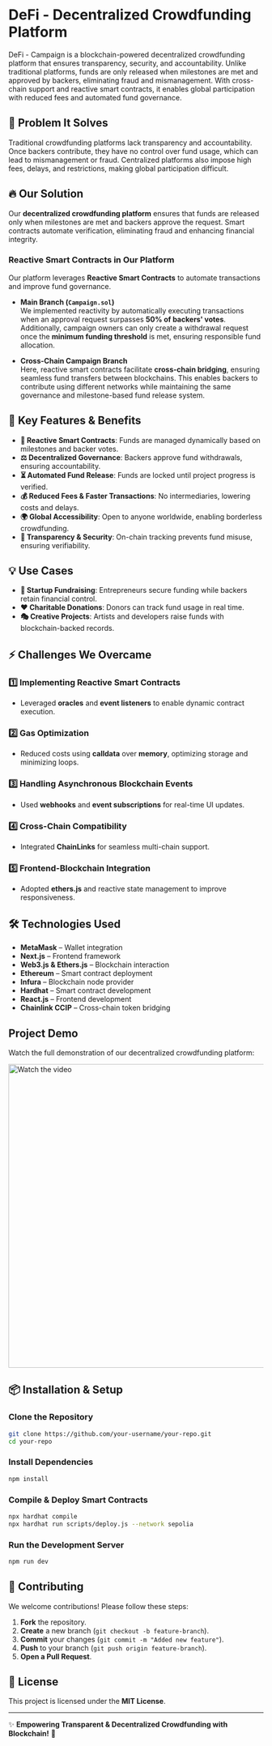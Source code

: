 # DeFi - Decentralized Crowdfunding Platform
DeFi - Campaign is a blockchain-powered decentralized crowdfunding platform that ensures transparency, security, and accountability. Unlike traditional platforms, funds are only released when milestones are met and approved by backers, eliminating fraud and mismanagement. With cross-chain support and reactive smart contracts, it enables global participation with reduced fees and automated fund governance.

## 🚀 Problem It Solves
Traditional crowdfunding platforms lack transparency and accountability. Once backers contribute, they have no control over fund usage, which can lead to mismanagement or fraud. Centralized platforms also impose high fees, delays, and restrictions, making global participation difficult.

## 🔥 Our Solution
Our **decentralized crowdfunding platform** ensures that funds are released only when milestones are met and backers approve the request. Smart contracts automate verification, eliminating fraud and enhancing financial integrity.

### **Reactive Smart Contracts in Our Platform**  
Our platform leverages **Reactive Smart Contracts** to automate transactions and improve fund governance.  

- **Main Branch (`Campaign.sol`)**  
  We implemented reactivity by automatically executing transactions when an approval request surpasses **50% of backers' votes**. Additionally, campaign owners can only create a withdrawal request once the **minimum funding threshold** is met, ensuring responsible fund allocation.  

- **Cross-Chain Campaign Branch**  
  Here, reactive smart contracts facilitate **cross-chain bridging**, ensuring seamless fund transfers between blockchains. This enables backers to contribute using different networks while maintaining the same governance and milestone-based fund release system.  

## 🎯 Key Features & Benefits
- **🔗 Reactive Smart Contracts**: Funds are managed dynamically based on milestones and backer votes.
- **⚖️ Decentralized Governance**: Backers approve fund withdrawals, ensuring accountability.
- **⏳ Automated Fund Release**: Funds are locked until project progress is verified.
- **💰 Reduced Fees & Faster Transactions**: No intermediaries, lowering costs and delays.
- **🌍 Global Accessibility**: Open to anyone worldwide, enabling borderless crowdfunding.
- **🔎 Transparency & Security**: On-chain tracking prevents fund misuse, ensuring verifiability.

## 💡 Use Cases
- **🚀 Startup Fundraising**: Entrepreneurs secure funding while backers retain financial control.
- **❤️ Charitable Donations**: Donors can track fund usage in real time.
- **🎭 Creative Projects**: Artists and developers raise funds with blockchain-backed records.

## ⚡ Challenges We Overcame
### 1️⃣ Implementing Reactive Smart Contracts
- Leveraged **oracles** and **event listeners** to enable dynamic contract execution.

### 2️⃣ Gas Optimization
- Reduced costs using **calldata** over **memory**, optimizing storage and minimizing loops.

### 3️⃣ Handling Asynchronous Blockchain Events
- Used **webhooks** and **event subscriptions** for real-time UI updates.

### 4️⃣ Cross-Chain Compatibility
- Integrated **ChainLinks** for seamless multi-chain support.

### 5️⃣ Frontend-Blockchain Integration
- Adopted **ethers.js** and reactive state management to improve responsiveness.

## 🛠 Technologies Used
- **MetaMask** – Wallet integration
- **Next.js** – Frontend framework
- **Web3.js & Ethers.js** – Blockchain interaction
- **Ethereum** – Smart contract deployment
- **Infura** – Blockchain node provider
- **Hardhat** – Smart contract development
- **React.js** – Frontend development
- **Chainlink CCIP** – Cross-chain token bridging


## Project Demo

Watch the full demonstration of our decentralized crowdfunding platform:

<a href="https://youtu.be/5vew3_X2Ej4" target="_blank">
  <img src="https://img.youtube.com/vi/5vew3_X2Ej4/0.jpg" alt="Watch the video" width="600">
</a>


## 📦 Installation & Setup
### Clone the Repository
```sh
git clone https://github.com/your-username/your-repo.git
cd your-repo
```

### Install Dependencies
```sh
npm install
```

### Compile & Deploy Smart Contracts
```sh
npx hardhat compile
npx hardhat run scripts/deploy.js --network sepolia
```

### Run the Development Server
```sh
npm run dev
```

## 🤝 Contributing
We welcome contributions! Please follow these steps:
1. **Fork** the repository.
2. **Create** a new branch (`git checkout -b feature-branch`).
3. **Commit** your changes (`git commit -m "Added new feature"`).
4. **Push** to your branch (`git push origin feature-branch`).
5. **Open a Pull Request**.

## 📜 License
This project is licensed under the **MIT License**.

---
✨ **Empowering Transparent & Decentralized Crowdfunding with Blockchain!** 🚀

